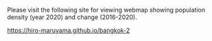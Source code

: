 Please visit the following site for viewing webmap showing population density (year 2020) and change (2016-2020).

https://hiro-maruyama.github.io/bangkok-2
